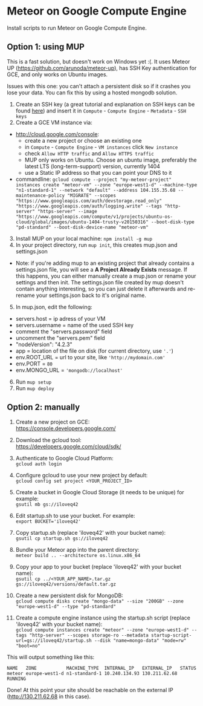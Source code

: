 # Meteor on Google Compute Engine
Install scripts to run Meteor on Google Compute Engine.

## Option 1: using MUP
This is a fast solution, but doesn't work on Windows yet :(. It uses Meteor UP (https://github.com/arunoda/meteor-up), has SSH Key authentication for GCE, and only works on Ubuntu images.

Issues with this one: you can't attach a persistent disk so if it crashes you lose your data. You can fix this by using a hosted mongodb solution.

1. Create an SSH key (a great tutorial and explanation on SSH keys can be found [here](https://www.digitalocean.com/community/tutorials/how-to-set-up-ssh-keys--2)) and insert it in `Compute` - `Compute Engine` - `Metadata` - `SSH keys`
2. Create a GCE VM instance via:
  - http://cloud.google.com/console:
    + create a new project or choose an existing one
    + in `Compute` - `Compute Engine` - `VM instances` click `New instance`
    + check `Allow HTTP traffic` and `Allow HTTPS traffic`
    + MUP only works on Ubuntu. Choose an ubuntu image, preferably the latest LTS (long-term-support) version, currently 1404
    + use a Static IP address so that you can point your DNS to it
  - commandline: `gcloud compute --project "my-meteor-project" instances create "meteor-vm" --zone "europe-west1-d" --machine-type "n1-standard-1" --network "default" --address 104.155.35.68 --maintenance-policy "MIGRATE" --scopes "https://www.googleapis.com/auth/devstorage.read_only" "https://www.googleapis.com/auth/logging.write" --tags "http-server" "https-server" --image "https://www.googleapis.com/compute/v1/projects/ubuntu-os-cloud/global/images/ubuntu-1404-trusty-v20150316" --boot-disk-type "pd-standard" --boot-disk-device-name "meteor-vm"`
3. Install MUP on your local machine: `npm install -g mup`
4. In your project directory, run `mup init`, this creates mup.json and settings.json 
  * Note: if you're adding mup to an existing project that already contains a settings.json file, you will see a __A Project Already Exists__ message. If this happens, you can either manually create a mup.json or rename your settings and then init. The settings.json file created by mup doesn't contain anything interesting, so you can just delete it afterwards and re-rename your settings.json back to it's original name.
5. In mup.json, edit the following:
  - servers.host = ip adress of your VM
  - servers.username = name of the used SSH key
  - comment the "servers.password" field
  - uncomment the "servers.pem" field
  - "nodeVersion": "4.2.3"
  - app = location of the file on disk (for current directory, use `'.'`)
  - env.ROOT_URL = url to your site, like `'http://mydomain.com'`
  - env.PORT = `80`
  - env.MONGO_URL = `'mongodb://localhost'`
6. Run `mup setup`
7. Run `mup deploy`


## Option 2: manually 
1. Create a new project on GCE:  
   https://console.developers.google.com/

2. Download the gcloud tool:  
   https://developers.google.com/cloud/sdk/

3. Authenticate to Google Cloud Platform:  
   `gcloud auth login`

4. Configure gcloud to use your new project by default:  
   `gcloud config set project <YOUR_PROJECT_ID>`

5. Create a bucket in Google Cloud Storage (it needs to be unique) for example:  
   `gsutil mb gs://iloveq42`

6. Edit startup.sh to use your bucket. For example:  
   `export BUCKET='iloveq42'`

7. Copy startup.sh (replace 'iloveq42' with your bucket name):  
   `gsutil cp startup.sh gs://iloveq42`

8. Bundle your Meteor app into the parent directory:  
   `meteor build .. --architecture os.linux.x86_64`

9. Copy your app to your bucket (replace 'iloveq42' with your bucket name):  
   `gsutil cp ../<YOUR_APP_NAME>.tar.gz gs://iloveq42/versions/default.tar.gz`

10. Create a new persistent disk for MongoDB:  
    `gcloud compute disks create "mongo-data" --size "200GB" --zone "europe-west1-d" --type "pd-standard"`

11. Create a compute engine instance using the startup.sh script (replace 'iloveq42' with your bucket name):  
    `gcloud compute instances create "meteor" --zone "europe-west1-d" --tags "http-server" --scopes storage-ro --metadata startup-script-url=gs://iloveq42/startup.sh --disk "name=mongo-data" "mode=rw" "boot=no"`

This will output something like this:

    NAME   ZONE           MACHINE_TYPE  INTERNAL_IP   EXTERNAL_IP   STATUS
    meteor europe-west1-d n1-standard-1 10.240.134.93 130.211.62.68 RUNNING

Done! At this point your site should be reachable on the external IP (http://130.211.62.68 in this case).


